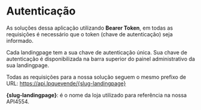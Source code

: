 # Autenticação

As soluções dessa aplicação utilizando **Bearer Token**, em todas as requisições é necessário que o token (chave de autenticação) seja informado. 

Cada landingpage tem a sua chave de autenticação única. Sua chave de autenticação é disponibilizada na barra superior do painel administrativo da sua landingpage.

Todas as requisições para a nossa solução seguem o mesmo prefixo de URL: https://api.lpquevende/{slug-landingpage}

**{slug-landingpage}**: é o nome da loja utilizado para referência na nossa API4554.    
